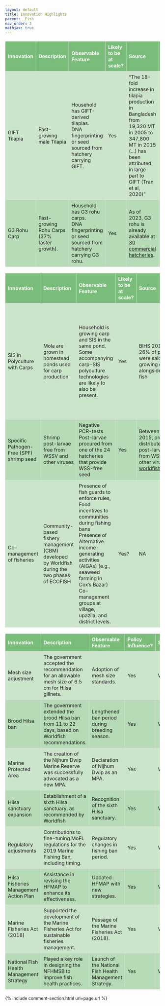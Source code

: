 ```yaml
---
layout: default
title: Innovation Highlights
parent:  Fish
nav_order: 3
mathjax: true
---
```



<style>
/* Custom Table Styling */
.custom-table {
  background-color: rgba(0, 128, 0, 0.2); /* Light green */
  border-collapse: collapse;
  width: 100%;
  margin: 20px 0;
  font-size: 1rem;
}

.custom-table th {
  background-color: rgba(0, 128, 0, 0.4); /* Darker green */
  color: white;
  text-align: left;
  padding: 8px;
}

.custom-table th, .custom-table td {
  border: 1px solid #ddd;
  padding: 8px;
}

.custom-table tr:nth-child(even) {
  background-color: rgba(0, 128, 0, 0.1); /* Alternating row color */
}

.custom-table tr:hover {
  background-color: rgba(0, 128, 0, 0.3); /* Highlight on hover */
}

/* Modal styles */
.modal {
  display: none;
  position: fixed;
  z-index: 1;
  left: 0;
  top: 0;
  width: 100%;
  height: 100%;
  overflow: auto;
  background-color: rgba(0, 0, 0, 0.4);
}
.modal-content {
  background-color: #fff;
  margin: 10% auto;
  padding: 20px;
  border: 1px solid #ddd;
  width: 80%;
  border-radius: 8px;
  box-shadow: 0 2px 8px rgba(0, 0, 0, 0.2);
}
.close-btn {
  color: #aaa;
  float: right;
  font-size: 28px;
  font-weight: bold;
  cursor: pointer;
}
.close-btn:hover,
.close-btn:focus {
  color: #000;
  text-decoration: none;
}
</style>


<html lang="en">
<head>
  <meta charset="UTF-8">
  <meta name="viewport" content="width=device-width, initial-scale=1.0">
  <title>Fisheries Innovations Table</title>
</head>
<body>

<table class="custom-table">
  <thead>
    <tr>
      <th>Innovation</th>
      <th>Description</th>
      <th>Observable Feature</th>
      <th>Likely to be at scale?</th>
      <th>Source</th>
      <th>Attribution</th>
    </tr>
  </thead>
  <tbody>
    <tr>
      <td>GIFT Tilapia</td>
      <td>Fast-growing male Tilapia</td>
      <td>Household has GIFT-derived tilapias.<br>DNA fingerprinting or seed sourced from hatchery carrying GIFT.</td>
      <td>Yes</td>
      <td>“The 18-fold increase in tilapia production in Bangladesh from 19,320 MT in 2005 to 347,800 MT in 2015 (...) has been attributed in large part to GIFT (Tran et al, 2020)”</td>
      <td>High. Developed by WorldFish</td>
    </tr>
    <tr>
      <td>G3 Rohu Carp</td>
      <td>Fast-growing Rohu Carps (37% faster growth).</td>
      <td>Household has G3 rohu carps.<br>DNA fingerprinting or seed sourced from hatchery carrying G3 rohu.</td>
      <td>Yes</td>
      <td>
        As of 2023, G3 rohu is already available at 
        <a href="#" id="hatcheries-link">30 commercial hatcheries</a>.
      </td>
      <td>High. Developed by WorldFish</td>
    </tr>
  </tbody>
</table>

<!-- Modal -->
<div id="hatcheries-modal" class="modal">
  <div class="modal-content">
    <span class="close-btn">&times;</span>
    <h3>List of 30 Commercial Hatcheries</h3>
<ul>
  <li>Jamuna Fish Limited, Barisal, Agailjhara, Doshumi, Doshumi, 8801743916696</li>
  <li>Bhola Monosex Tilapia Hatchery, Bhola, Bhola Sadar, Charkhali, 8801718186242</li>
  <li>Mannan Kritrim Mothsya Projonon Kendra, Bogura, Bogura Sadar, Erulia, Bandighi, 8801711123954</li>
  <li>The Arefa Motso Hatchery, Bogura, Bogura Sadar, Erulia, Bandighi, 8801711584019</li>
  <li>BRAC Fish Hatchery, Dinajpur, Birganj, Mohonpur, Miratongi, 8801704121090</li>
  <li>Messrs Hai Hatchery & Fish Farm, Dinajpur, Kaharole, Mukundapur, Hatisha, 8801713723813</li>
  <li>Ma Fatima Fish Hatchery, Jashore, Jashore Sadar, Chanchra, Dalmill, 8801711390513</li>
  <li>Matri Fish Hatchery & Agribased Farm, Jashore, Jashore Sadar, Chanchra, 01711375413</li>
  <li>Rupaly Fish Hatchery, Jashore, Jashore Sadar, Chanchra, 01711398525</li>
  <li>Mukteshary Fish Hatchery, Jashore, Jashore Sadar, Kazipur, 01712561752</li>
  <li>Afil Aqua Fish Ltd., Jashore, Sharsha, Lakkhanpur, Boromandartoal, 01918601028</li>
  <li>National Fish Hatchery, Jashore, Chanchra, 01711379532</li>
  <li>Healthy Hatchery, Jashore, Manirampur, Jashore, Nehalpur Chanchra, Dattakona Middle para, 8801711308695</li>
  <li>Fahad Hatchery and Fish Farm, Jashore Sadar, 01713906585</li>
  <li>South Bay Private Ltd., Khulna, Fultola, Shiromony, 01711077290</li>
  <li>PRAN Fisheries Project, Moulvibazar, Sreemongal, 01704132059</li>
  <li>BRAC Fish Hatchery, Moulvibazar, Sreemongal, Ashidron, Motiganj, 8801714106734</li>
  <li>Fishtech Hatchery Limited, Mymensingh, Tarakanda, 01958511524</li>
  <li>Agro 3 Hatchery, Mymensingh, Trishal, 01714010740</li>
  <li>EON Group, Noakhali, Subornochor, Char Clark, 01755594634</li>
  <li>CP Bangladesh Co. Ltd., Pabna, Ishwardi, Muladoli, Debipur, 01787692527</li>
  <li>Suraiya Nur Matsha Hatchery, Rajbari, Baliakandi, Islampur, Vellabaria, 01716041819</li>
  <li>Dolphin Agro Complex, Rangpur, Rangpur Sadar, 29 No. word, RK Road, Mahiganj, 01716980067</li>
  <li>MS Monika Hatchery, Rajshahi, Bagmara, Tahirpur Pourashava, Chowkirpara, 01716385578</li>
  <li>Rural Development Academy, Bogura, Sherpur, Garidoho, Dosh mail bajar, 01767032019</li>
  <li>Maa Matshya Hatchery, Bandarban, Lama, 01882338583</li>
  <li>Fish Seed Multiplication Farm, Gazipur, Tongi, 01688312304</li>
  <li>Kaji Agro Hatchery and Nursery, Gopalganj, Kotalipara, Pinjury, Baganda, 01777890271</li>
  <li>Sromo O Projukt Hatchery, Barisal, Ujirpur, Dhamura, 01770496863</li>
  <li>Shikder Matsha Hatchery, Barguna, Taltali, Koraibaria, Alibandar, 01726846126</li>
</ul>

  </div>
</div>

<script>
  // Get modal elements
  const modal = document.getElementById("hatcheries-modal");
  const link = document.getElementById("hatcheries-link");
  const closeBtn = document.querySelector(".close-btn");

  // Show modal on link click
  link.addEventListener("click", function(event) {
    event.preventDefault();
    modal.style.display = "block";
  });

  // Hide modal on close button click
  closeBtn.addEventListener("click", function() {
    modal.style.display = "none";
  });

  // Hide modal on outside click
  window.addEventListener("click", function(event) {
    if (event.target === modal) {
      modal.style.display = "none";
    }
  });
</script>

</body>
</html>




<table class="custom-table" style="border-collapse: collapse; width: 100%;">
  <thead>
    <tr>
      <th>Innovation</th>
      <th>Description</th>
      <th>Observable Feature</th>
      <th>Likely to be at scale?</th>
      <th>Source</th>
      <th>Attribution</th>
    </tr>
  </thead>
  <tbody>
    <tr>
      <td>SIS in Polyculture with Carps</td>
      <td>Mola are grown in homestead ponds used for carp production</td>
      <td>Household is growing carp and SIS in the same pond.<br>Some accompanying carp-SIS polyculture technologies are likely to also be present.</td>
      <td>Yes</td>
      <td>BIHS 2018<br>26% of ponds were said to be growing carps alongside small fish</td>
      <td>Low. SIS-Carp polyculture was first explored in Bangladesh in 2003 in a collaboration between the Department of Fisheries (DoF) and DANIDA. More recently, BAU has been developing</td>
    </tr>
    <tr>
      <td>Specific Pathogen-Free (SPF) shrimp seed</td>
      <td>Shrimp post-larvae free from WSSV and other viruses</td>
      <td>Negative PCR-tests<br>Post-larvae procured from one of the 24 hatcheries that provide WSS-free seed</td>
      <td>Yes</td>
      <td>Between 2013 and 2015, project distributed 1 billion post-larvae free from WSSV and other viruses<br><a href="https://worldfishcenter.org/pages/shrimp-bd/">worldfishcenter.org</a></td>
      <td>-</td>
    </tr>
    <tr>
      <td>Co-management of fisheries</td>
      <td>Community-based fishery management (CBM) developed by Worldfish during the two phases of ECOFISH</td>
      <td>Presence of fish guards to enforce rules,<br>Food incentives to communities during fishing bans<br>Presence of Alternative income-generating activities (AIGAs) (e.g., seaweed farming in Cox’s Bazar)<br>Co-management groups at village, upazila, and district levels.</td>
      <td>Yes?</td>
      <td>NA</td>
      <td>High. This model was developed by Worldfish through ECOFISH, a USAID-funded project</td>
    </tr>
  </tbody>
</table>


<table class="custom-table" style="border-collapse: collapse; width: 100%;">
  <thead>
    <tr>
      <th>Innovation</th>
      <th>Description</th>
      <th>Observable Feature</th>
      <th>Policy Influence?</th>
      <th>Source</th>
      <th>Attribution</th>
    </tr>
  </thead>
  <tbody>
    <tr>
      <td>Mesh size adjustment</td>
      <td>The government accepted the recommendation for an allowable mesh size of 6.5 cm for Hilsa gillnets.</td>
      <td>Adoption of mesh size standards.</td>
      <td>Yes</td>
      <td>WorldFish</td>
      <td>High</td>
    </tr>
    <tr>
      <td>Brood Hilsa ban</td>
      <td>The government extended the brood Hilsa ban from 11 to 22 days, based on Worldfish recommendations.</td>
      <td>Lengthened ban period during breeding season.</td>
      <td>Yes</td>
      <td>WorldFish</td>
      <td>High</td>
    </tr>
    <tr>
      <td>Marine Protected Area</td>
      <td>The creation of the Nijhum Dwip Marine Reserve was successfully advocated as a new MPA.</td>
      <td>Declaration of Nijhum Dwip as an MPA.</td>
      <td>Yes</td>
      <td>WorldFish</td>
      <td>High</td>
    </tr>
    <tr>
      <td>Hilsa sanctuary expansion</td>
      <td>Establishment of a sixth Hilsa sanctuary, as recommended by Worldfish</td>
      <td>Recognition of the sixth Hilsa sanctuary.</td>
      <td>Yes</td>
      <td>WorldFish</td>
      <td>High</td>
    </tr>
    <tr>
      <td>Regulatory adjustments</td>
      <td>Contributions to fine-tuning MoFL regulations for the 2019 Marine Fishing Ban, including timing.</td>
      <td>Regulatory changes in fishing ban period.</td>
      <td>Yes</td>
      <td>WorldFish</td>
      <td>Medium</td>
    </tr>
    <tr>
      <td>Hilsa Fisheries Management Action Plan</td>
      <td>Assistance in revising the HFMAP to enhance its effectiveness.</td>
      <td>Updated HFMAP with new strategies.</td>
      <td>Yes</td>
      <td>WorldFish</td>
      <td>Medium</td>
    </tr>
    <tr>
      <td>Marine Fisheries Act (2018)</td>
      <td>Supported the development of the Marine Fisheries Act for sustainable fisheries management.</td>
      <td>Passage of the Marine Fisheries Act (2018).</td>
      <td>Yes</td>
      <td>WorldFish</td>
      <td>Medium</td>
    </tr>
    <tr>
      <td>National Fish Health Management Strategy</td>
      <td>Played a key role in designing the NFHMSB to improve fish health practices.</td>
      <td>Launch of the National Fish Health Management Strategy.</td>
      <td>Yes</td>
      <td>WorldFish</td>
      <td>Medium</td>
    </tr>
  </tbody>
</table>



{% include comment-section.html url=page.url %}

